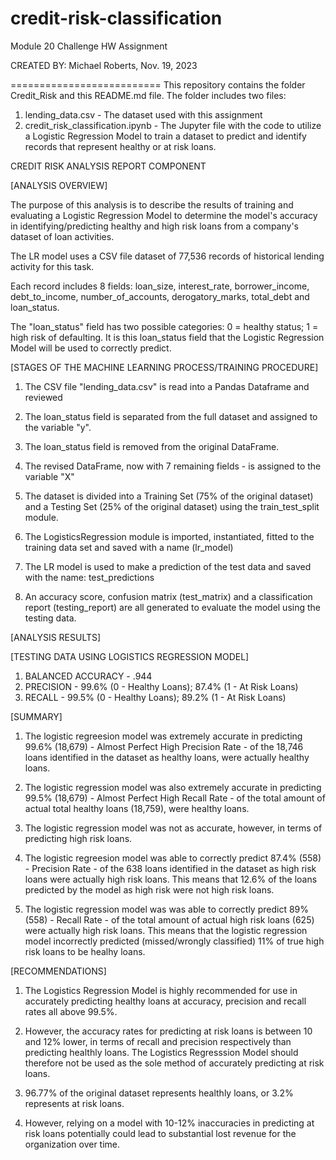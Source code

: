 # credit-risk-classification
Module 20 Challenge HW Assignment

CREATED BY: Michael Roberts, Nov. 19, 2023

==========================
This repository contains the folder Credit_Risk and this README.md file. The folder includes two files: 

1. lending_data.csv - The dataset used with this assignment 
2. credit_risk_classification.ipynb - The Jupyter file with the code to utilize a Logistic Regression Model to train a dataset to predict and identify records that represent healthy or at risk loans. 


CREDIT RISK ANALYSIS REPORT COMPONENT

[ANALYSIS OVERVIEW]

The purpose of this analysis is to describe the results of training and evaluating a Logistic Regression Model to determine the model's accuracy in identifying/predicting healthy and high risk loans from a company's dataset of loan activities. 

The LR model uses a CSV file dataset of 77,536 records of historical lending activity for this task. 

Each record includes 8 fields: loan_size, interest_rate, borrower_income, debt_to_income, number_of_accounts, derogatory_marks, total_debt and loan_status. 

The "loan_status" field has two possible categories: 0 = healthy status; 1 = high risk of defaulting. It is this loan_status field that the Logistic Regression Model will be used to correctly predict. 

[STAGES OF THE MACHINE LEARNING PROCESS/TRAINING PROCEDURE]

1. The CSV file "lending_data.csv" is read into a Pandas Dataframe and reviewed

2. The loan_status field is separated from the full dataset and assigned to the variable "y".

3. The loan_status field is removed from the original DataFrame. 

4. The revised DataFrame, now with 7 remaining fields - is assigned to the variable "X"

5. The dataset is divided into a Training Set (75% of the original dataset) and a Testing Set (25% of the original dataset) 
    using the train_test_split module. 

6. The LogisticsRegression module is imported, instantiated, fitted to the training data set
and saved with a name (lr_model)

7. The LR model is used to make a prediction of the test data and saved with the name: test_predictions

8. An accuracy score, confusion matrix (test_matrix) and a classification report (testing_report) are all 
    generated to evaluate the model using the testing data.

[ANALYSIS RESULTS]

[TESTING DATA USING LOGISTICS REGRESSION MODEL] 

  1. BALANCED ACCURACY - .944
  2. PRECISION - 99.6% (0 - Healthy Loans); 87.4% (1 - At Risk Loans)
  3. RECALL - 99.5% (0 - Healthy Loans); 89.2% (1 - At Risk Loans)

[SUMMARY]

1. The logistic regreesion model was extremely accurate in predicting 99.6% (18,679) - Almost Perfect High Precision Rate - of the 18,746 loans identified in 
    the dataset as healthy loans, were actually healthy loans.

2. The logistic regression model was also extremely accurate in predicting 99.5% (18,679) - Almost Perfect High Recall Rate - of the total amount of actual total healthy loans (18,759), were healthy loans.

3.  The logistic regression model was not as accurate, however, in terms of predicting high risk loans.

4.  The logistic regreesion model was able to correctly predict 87.4% (558) - Precision Rate - of the 638 loans identified in 
    the dataset as high risk loans were actually high risk loans. This means that 12.6% of the loans predicted by the model as high risk were not high risk loans.

5. The logistic regression model was was able to correctly predict 89% (558) - Recall Rate - of the total amount of actual high risk loans (625) were 
actually high risk loans. This means that the logistic regression model incorrectly predicted (missed/wrongly classified) 11% of true high risk loans to be healhy loans. 

[RECOMMENDATIONS]

1. The Logistics Regression Model is highly recommended for use in accurately predicting healthy loans at accuracy, precision and recall rates all above 99.5%.

2. However, the accuracy rates for predicting at risk loans is between 10 and 12% lower, in terms of recall and precision respectively than predicting healthly loans. The Logistics Regresssion Model should therefore not be used as the sole method of accurately predicting at risk loans.

3. 96.77% of the original dataset represents healthly loans, or 3.2% represents at risk loans.

4. However, relying on a model with 10-12% inaccuracies in predicting at risk loans potentially could lead to substantial lost revenue for the organization over time.  
